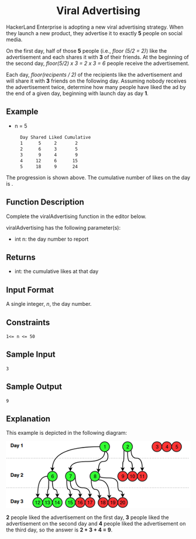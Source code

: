 <h1 align="center">Viral Advertising</h1>


HackerLand Enterprise is adopting a new viral advertising strategy. When they launch a new product, they advertise it to exactly **5** people on social media.

On the first day, half of those **5** people (i.e., *floor (5/2 = 2)*) like the advertisement and each shares it with **3** of their friends. At the beginning of the second day, *floor(5/2) x 3 = 2 x 3 = 6* people receive the advertisement.

Each day, *floor(recipents / 2)* of the recipients like the advertisement and will share it with **3** friends on the following day. Assuming nobody receives the advertisement twice, determine how many people have liked the ad by the end of a given day, beginning with launch day as day **1**.


## Example

- n = 5

        Day Shared Liked Cumulative
        1      5     2       2
        2      6     3       5
        3      9     4       9
        4     12     6      15
        5     18     9      24


The progression is shown above. The cumulative number of likes on the  day is .


## Function Description

Complete the viralAdvertising function in the editor below.

viralAdvertising has the following parameter(s):

- int n: the day number to report


## Returns

- int: the cumulative likes at that day


## Input Format

A single integer, *n*, the day number.


## Constraints

    1<= n <= 50

## Sample Input

    3


## Sample Output

    9


## Explanation

This example is depicted in the following diagram:

![alt text](rsc/viralAdvertising.png)

**2** people liked the advertisement on the first day, **3** people liked the advertisement on the second day and **4** people liked the advertisement on the third day, so the answer is **2 + 3 + 4 = 9**.